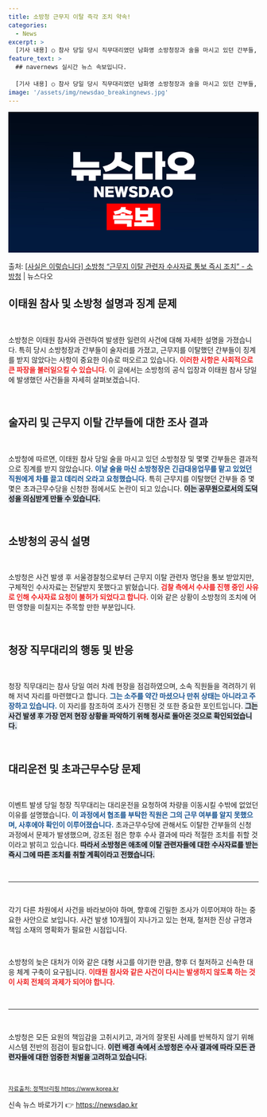 ```yaml
---
title: 소방청 근무지 이탈 즉각 조치 약속!
categories:
  - News
excerpt: >
  [기사 내용] ○ 참사 당일 당시 직무대리였던 남화영 소방청장과 술을 마시고 있던 간부들, 그리고 근무지를 …
feature_text: >
  ## navernews 실시간 뉴스 속보입니다.

  [기사 내용] ○ 참사 당일 당시 직무대리였던 남화영 소방청장과 술을 마시고 있던 간부들, 그리고 근무지를 …
image: '/assets/img/newsdao_breakingnews.jpg'
---
```


![뉴스다오 속보](/assets/img/newsdao_breakingnews.jpg)

<p>출처: <a href="https://newsdao.kr/2318" rel="dofollow">[사실은 이렇습니다] 소방청 “근무지 이탈 관련자 수사자료 통보 즉시 조치”  - 소방청</a> | 뉴스다오</p>

<h2 data-ke-size="size26">이태원 참사 및 소방청 설명과 징계 문제</h2>

<p data-ke-size="size16">&nbsp;</p>

소방청은 이태원 참사와 관련하여 발생한 일련의 사건에 대해 자세한 설명을 가졌습니다. 특히 당시 소방청장과 간부들이 술자리를 가졌고, 근무지를 이탈했던 간부들이 징계를 받지 않았다는 사항이 중요한 이슈로 떠오르고 있습니다. <b><span style="color: #ee2323;">이러한 사항은 사회적으로 큰 파장을 불러일으킬 수 있습니다.</span></b> 이 글에서는 소방청의 공식 입장과 이태원 참사 당일에 발생했던 사건들을 자세히 살펴보겠습니다.

<p data-ke-size="size16">&nbsp;</p>

<h2 data-ke-size="size26">술자리 및 근무지 이탈 간부들에 대한 조사 결과</h2>

<p data-ke-size="size16">&nbsp;</p>

소방청에 따르면, 이태원 참사 당일 술을 마시고 있던 소방청장 및 몇몇 간부들은 결과적으로 징계를 받지 않았습니다. <b><span style="color: #1a5490;">이날 술을 마신 소방청장은 긴급대응업무를 맡고 있었던 직원에게 차를 끌고 데리러 오라고 요청했습니다.</span></b> 특히 근무지를 이탈했던 간부들 중 몇몇은 초과근무수당을 신청한 점에서도 논란이 되고 있습니다. <b><span style="background-color: #21538527;">이는 공무원으로서의 도덕성을 의심받게 만들 수 있습니다.</span></b>

<p data-ke-size="size16">&nbsp;</p>

<h2 data-ke-size="size26">소방청의 공식 설명</h2>

<p data-ke-size="size16">&nbsp;</p>

소방청은 사건 발생 후 서울경찰청으로부터 근무지 이탈 관련자 명단을 통보 받았지만, 구체적인 수사자료는 전달받지 못했다고 밝혔습니다. <b><span style="color: #ee2323;">검찰 측에서 수사를 진행 중인 사유로 인해 수사자료 요청이 불허가 되었다고 합니다.</span></b> 이와 같은 상황이 소방청의 조치에 어떤 영향을 미칠지는 주목할 만한 부분입니다.

<p data-ke-size="size16">&nbsp;</p>

<h2 data-ke-size="size26">청장 직무대리의 행동 및 반응</h2>

<p data-ke-size="size16">&nbsp;</p>

청장 직무대리는 참사 당일 여러 차례 현장을 점검하였으며, 소속 직원들을 격려하기 위해 저녁 자리를 마련했다고 합니다. <b><span style="color: #1a5490;">그는 소주를 약간 마셨으나 만취 상태는 아니라고 주장하고 있습니다.</span></b> 이 자리를 참조하여 조사가 진행된 것 또한 중요한 포인트입니다. <b><span style="background-color: #21538527;">그는 사건 발생 후 가장 먼저 현장 상황을 파악하기 위해 청사로 돌아온 것으로 확인되었습니다.</span></b>

<p data-ke-size="size16">&nbsp;</p>

<h2 data-ke-size="size26">대리운전 및 초과근무수당 문제</h2>

<p data-ke-size="size16">&nbsp;</p>

이벤트 발생 당일 청장 직무대리는 대리운전을 요청하여 차량을 이동시킬 수밖에 없었던 이유를 설명했습니다. <b><span style="color: #1a5490;">이 과정에서 협조를 부탁한 직원은 그의 근무 여부를 알지 못했으며, 사후에야 확인이 이루어졌습니다.</span></b> 초과근무수당에 관해서도 이탈한 간부들의 신청 과정에서 문제가 발생했으며, 강조된 점은 향후 수사 결과에 따라 적절한 조치를 취할 것이라고 밝히고 있습니다. <b><span style="background-color: #21538527;">따라서 소방청은 애초에 이탈 관련자들에 대한 수사자료를 받는 즉시 그에 따른 조치를 취할 계획이라고 전했습니다.</span></b>

<p data-ke-size="size16">&nbsp;</p>

<hr>

<p data-ke-size="size16">&nbsp;</p>

각기 다른 차원에서 사건을 바라보아야 하며, 향후에 긴밀한 조사가 이루어져야 하는 중요한 사안으로 보입니다. 사건 발생 10개월이 지나가고 있는 현재, 철저한 진상 규명과 책임 소재의 명확화가 필요한 시점입니다. 

<p data-ke-size="size16">&nbsp;</p>

소방청의 늦은 대처가 이와 같은 대형 사고를 야기한 만큼, 향후 더 철저하고 신속한 대응 체계 구축이 요구됩니다. <b><span style="color: #ee2323;">이태원 참사와 같은 사건이 다시는 발생하지 않도록 하는 것이 사회 전체의 과제가 되어야 합니다.</span></b> 

<p data-ke-size="size16">&nbsp;</p>

<hr>

<p data-ke-size="size16">&nbsp;</p>

소방청은 모든 요원의 책임감을 고취시키고, 과거의 잘못된 사례를 반복하지 않기 위해 시스템 전반의 점검이 필요합니다. <b><span style="background-color: #21538527;">이런 배경 속에서 소방청은 수사 결과에 따라 모든 관련자들에 대한 엄중한 처벌을 고려하고 있습니다.</span></b> 

<p data-ke-size="size16">&nbsp;</p>

<small><a href="https://newsdao.kr/2318">자료출처: 정책브리핑 https://www.korea.kr</a></small> 

신속 뉴스 바로가기 👉 <a href="https://newsdao.kr" rel="dofollow">https://newsdao.kr</a>


